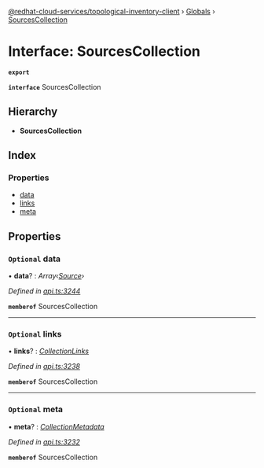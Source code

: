 [@redhat-cloud-services/topological-inventory-client](../README.md) › [Globals](../globals.md) › [SourcesCollection](sourcescollection.md)

# Interface: SourcesCollection

**`export`** 

**`interface`** SourcesCollection

## Hierarchy

* **SourcesCollection**

## Index

### Properties

* [data](sourcescollection.md#optional-data)
* [links](sourcescollection.md#optional-links)
* [meta](sourcescollection.md#optional-meta)

## Properties

### `Optional` data

• **data**? : *Array‹[Source](source.md)›*

*Defined in [api.ts:3244](https://github.com/RedHatInsights/javascript-clients/blob/master/packages/topological-inventory/api.ts#L3244)*

**`memberof`** SourcesCollection

___

### `Optional` links

• **links**? : *[CollectionLinks](collectionlinks.md)*

*Defined in [api.ts:3238](https://github.com/RedHatInsights/javascript-clients/blob/master/packages/topological-inventory/api.ts#L3238)*

**`memberof`** SourcesCollection

___

### `Optional` meta

• **meta**? : *[CollectionMetadata](collectionmetadata.md)*

*Defined in [api.ts:3232](https://github.com/RedHatInsights/javascript-clients/blob/master/packages/topological-inventory/api.ts#L3232)*

**`memberof`** SourcesCollection
